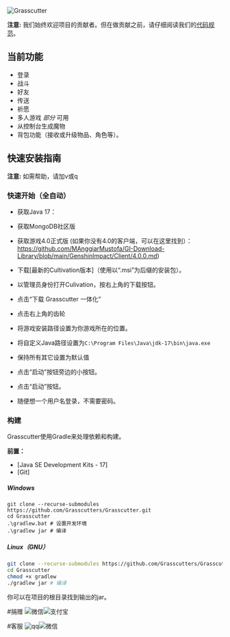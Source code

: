 
![Grasscutter](https://socialify.git.ci/woailulu/GenshinImpact-PrivateService/image?description=1&descriptionEditable=Liver%20is%20replaced%20by%20deer%0A%2F%2F%5C%5CGenshin%20Impact%20Private%20Service&font=Rokkitt&language=1&logo=https%3A%2F%2Fs2.loli.net%2F2023%2F10%2F29%2F2S7PfkaxUmvqeRo.jpg&name=1&owner=1&pattern=Formal%20Invitation&theme=Dark)




**注意:** 我们始终欢迎项目的贡献者。但在做贡献之前，请仔细阅读我们的[代码规范](https://github.com/Grasscutters/Grasscutter/blob/stable/CONTRIBUTING.md)。

## 当前功能

* 登录
* 战斗
* 好友
* 传送
* 祈愿
* 多人游戏 *部分* 可用
* 从控制台生成魔物
* 背包功能（接收或升级物品、角色等）。
 
## 快速安装指南

**注意:** 如需帮助，请加v或q

### 快速开始（全自动）

- 获取Java 17：
- 获取MongoDB社区版
- 获取游戏4.0正式版 (如果你没有4.0的客户端，可以在这里找到）：https://github.com/MAnggiarMustofa/GI-Download-Library/blob/main/GenshinImpact/Client/4.0.0.md)

- 下载[最新的Cultivation版本]（使用以“.msi”为后缀的安装包）。
- 以管理员身份打开Culivation，按右上角的下载按钮。
- 点击“下载 Grasscutter 一体化”
- 点击右上角的齿轮
- 将游戏安装路径设置为你游戏所在的位置。
- 将自定义Java路径设置为`C:\Program Files\Java\jdk-17\bin\java.exe`
- 保持所有其它设置为默认值

- 点击“启动”按钮旁边的小按钮。
- 点击“启动”按钮。
- 随便想一个用户名登录，不需要密码。

### 构建

Grasscutter使用Gradle来处理依赖和构建。

**前置：**

- [Java SE Development Kits - 17]
- [Git]

##### Windows

```shell
git clone --recurse-submodules https://github.com/Grasscutters/Grasscutter.git
cd Grasscutter
.\gradlew.bat # 设置开发环境
.\gradlew jar # 编译
```

##### Linux（GNU）

```bash
git clone --recurse-submodules https://github.com/Grasscutters/Grasscutter.git
cd Grasscutter
chmod +x gradlew
./gradlew jar # 编译
```

你可以在项目的根目录找到输出的jar。

#捐赠
![微信](https://s2.loli.net/2023/10/29/JEP3fWQmKSpzkFe.jpg)![支付宝](https://s2.loli.net/2023/10/29/w4nKWplUYH5mCor.jpg)

#客服
![qq](https://s2.loli.net/2023/10/29/TRU8SKb9E7oh1ie.jpg)![微信](https://s2.loli.net/2023/10/29/SN6Q7P5HkXVeIUJ.jpg)
